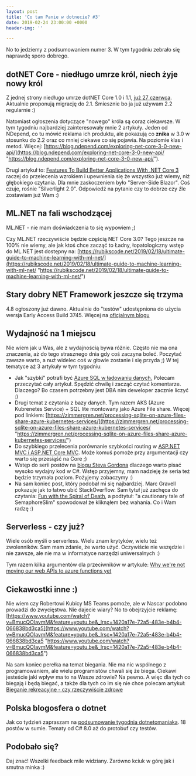 ```yaml
---
layout: post
title: 'Co tam Panie w dotnecie? #3'
date: 2019-02-24 23:00:00 +0000
header-img: ''

---
```

No to jedziemy z podsumowaniem numer 3. W tym tygodniu zebrało się naprawdę sporo dobrego.

## dotNET Core - niedługo umrze król, niech żyje nowy król

Z jednej strony niedługo umrze dotNET Core 1.0 i 1.1, [już 27 czerwca](https://devblogs.microsoft.com/dotnet/net-core-1-0-and-1-1-will-reach-end-of-life-on-june-27-2019/). Aktualnie proponują migrację do 2.1. Śmiesznie bo ja już używam 2.2 regularnie :)

Natomiast ogłoszenia dotyczące "nowego" króla są coraz ciekawsze. W tym tygodniu najbardziej zainteresowały mnie 2 artykuły. Jeden od NDepend, co tu mówić reklama ich produktu, ale pokazują co **znika** w 3.0 w stosunku do 2.2 oraz co mniej ciekawe co się pojawia. Na poziomie klas i metod. Więcej: [https://blog.ndepend.com/exploring-net-core-3-0-new-api/](https://blog.ndepend.com/exploring-net-core-3-0-new-api/ "https://blog.ndepend.com/exploring-net-core-3-0-new-api/").

Drugi artykuł to: [Features To Build Better Applications With .NET Core 3](https://hackernoon.com/features-to-build-better-applications-with-net-core-3-dc320740e0a9) raczej do przelecenia wzrokiem i upewnienia się że wszystko już wiemy, niż głębokiego czytania. Dla mnie zaskoczeniem było "Server-Side Blazor". Coś czuje, rośnie "Silverlight 2.0". Odpowiedź na pytanie czy to dobrze czy źle zostawiam już Wam :)

## ML.NET na fali wschodzącej

ML.NET - nie mam doświadczenia to się wypowiem ;) 

Czy ML.NET rzeczywiście będzie częścią NET Core 3.0? Tego jeszcze na 100% nie wiemy, ale jak ktoś chce zacząć to Ładny, łopatologiczny wstęp do ML.NET jest dostępny na: [https://rubikscode.net/2019/02/18/ultimate-guide-to-machine-learning-with-ml-net/](https://rubikscode.net/2019/02/18/ultimate-guide-to-machine-learning-with-ml-net/ "https://rubikscode.net/2019/02/18/ultimate-guide-to-machine-learning-with-ml-net/")

## Stary dobry NET Framework jeszcze się trzyma

4\.8 ogłoszony już dawno. Aktualnie do "testów" udostępniona do użycia wersja Early Access Build 3745. Więcej na [oficjalnym blogu ](https://devblogs.microsoft.com/dotnet/announcing-net-framework-4-8-early-access-build-3745/)

## Wydajność na 1 miejscu

Nie wiem jak u Was, ale z wydajnością bywa różnie. Często nie ma ona znaczenia, aż do tego strasznego dnia gdy coś zaczyna boleć. Poczytać zawsze warto, a nuż widelec coś w głowie zostanie i się przyda ;) W tej tematyce aż 3 artykuły w tym tygodniu:

* Jak "szybki" potrafi być [Azure SQL w ładowaniu danych.](https://www.brentozar.com/archive/2019/02/how-fast-can-a-21468-mo-azure-sql-db-load-data/) Polecam przeczytać cały artykuł. Spędzić chwilę i zacząć czytać komentarze. Dlaczego? Bo czasem potrzebny jest DBA nim deweloper zacznie liczyć :)
* Drugi temat z czytania z bazy danych. Tym razem AKS (Azure Kubrenetes Service) + SQL lite montowany jako Azure File share. Więcej pod linkiem: [https://zimmergren.net/processing-sqlite-on-azure-files-share-azure-kubernetes-services/](https://zimmergren.net/processing-sqlite-on-azure-files-share-azure-kubernetes-services/ "https://zimmergren.net/processing-sqlite-on-azure-files-share-azure-kubernetes-services/")
* Do szybkiego przelecenia porównanie szybkości routing w [ASP.NET MVC i ASP.NET Core MVC](https://www.khalidabuhakmeh.com/comparing-asp-net-core-routing-performance-to-asp-net-mvc). Może komuś pomoże przy argumentacji czy warto się przesiąść na Core ;)
* Wstęp do serii postów na [blogu Steva Gordona](https://www.stevejgordon.co.uk/motivations-for-writing-high-performance-csharp-code) dlaczego warto pisać wysoko wydajny kod w C#. Wstęp przyjemny, mam nadzieję że seria też będzie trzymała poziom. Pożyjemy zobaczymy :)
* Na sam koniec post, który podobał mi się najbardziej. Marc Gravell pokazuje jak to łatwo ubić StackOverflow. Sam tytuł już zachęca do czytania: [Fun with the Spiral of Death](https://blog.marcgravell.com/2019/02/fun-with-spiral-of-death.html), a podtytuł: "a cautionary tale of SemaphoreSlim" spowodował że kliknąłem bez wahania. Co i Wam radzę :)

## Serverless - czy już?

Wiele osób myśli o serverless. Wielu znam krytyków, wielu też zwolenników. Sam mam zdanie, że warto użyć. Oczywiście nie wszędzie i nie zawsze, ale nie ma w informatyce narzędzi uniwersalnych :)

Tym razem kilka argumentów dla przeciwników w artykule: [Why we're not moving our web APIs to azure functions yet](https://mithunshanbhag.github.io/2019/02/18/not-moving-web-apis-to-azure-functions.html)

## Ciekawostki inne :)

Nie wiem czy Robertowi Kubicy MS Teams pomoże, ale w Nascar podobno prowadzi do zwycięstwa. Nie dajecie wiary? No to obejrzyjcie reklamę: [https://www.youtube.com/watch?v=BmucQOIavmM&feature=youtu.be&_lrsc=1420a17e-72a5-483e-b4b4-066838bd3ca5](https://www.youtube.com/watch?v=BmucQOIavmM&feature=youtu.be&_lrsc=1420a17e-72a5-483e-b4b4-066838bd3ca5 "https://www.youtube.com/watch?v=BmucQOIavmM&feature=youtu.be&_lrsc=1420a17e-72a5-483e-b4b4-066838bd3ca5")

Na sam koniec perełka na temat biegania. Nie ma nic wspólnego z programowaniem, ale wielu programistów chwali się że biega. Ciekawi jesteście jaki wpływ ma to na Wasze zdrowie? Na pewno. A więc dla tych co biegają i będą biegać, a także dla tych co im się nie chce polecam artykuł: [Bieganie rekreacyjne - czy rzeczywiście zdrowe](https://tadeusz-szopa.blogspot.com/2019/02/bieganie-rekreacyjne-czy-rzeczywiscie.html)

## Polska blogosfera o dotnet

Jak co tydzień zapraszam na [podsumowanie tygodnia dotnetomaniaka](https://dotnetomaniak.pl/weekly/2019/08). 18 postów w sumie. Tematy od C# 8.0 aż do protobuf czy testów.

## Podobało się?

Daj znać! Wszelki feedback mile widziany. Zarówno kciuk w górę jak i smutna minka :)
